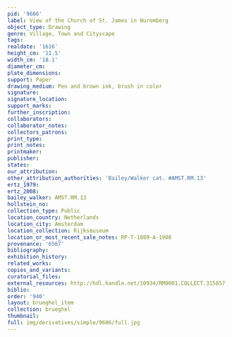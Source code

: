 ```yaml
---
pid: '9606'
label: View of the Church of St. James in Nuremberg
object_type: Drawing
genre: Village, Town and Cityscape
tags: 
realdate: '1616'
height_cm: '11.5'
width_cm: '18.1'
diameter_cm: 
plate_dimensions: 
support: Paper
drawing_medium: Pen and brown ink, brush in color
signature: 
signature_location: 
support_marks: 
further_inscription: 
collaborators: 
collaborator_notes: 
collectors_patrons: 
print_type: 
print_notes: 
printmaker: 
publisher: 
states: 
our_attribution: 
other_attribution_authorities: 'Bailey/Walker cat. #AMST.RM.13'
ertz_1979: 
ertz_2008: 
bailey_walker: AMST.RM.13
hollstein_no: 
collection_type: Public
location_country: Netherlands
location_city: Amsterdam
location_collection: Rijksmuseum
location_or_most_recent_sale_notes: RP-T-1889-A-1908
provenance: '6567'
bibliography: 
exhibition_history: 
related_works: 
copies_and_variants: 
curatorial_files: 
external_resources: http://hdl.handle.net/10934/RM0001.COLLECT.315857
biblio: 
order: '940'
layout: brueghel_item
collection: brueghel
thumbnail: 
full: img/derivatives/simple/9606/full.jpg
---
```

